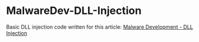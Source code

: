 # MalwareDev-DLL-Injection

Basic DLL injection code written for this article: [Malware Development - DLL Injection](https://vvelitkn.com/malware%20analysis/Malware-Development-DLL-Injection/)
